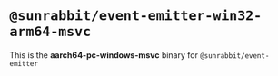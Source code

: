 # `@sunrabbit/event-emitter-win32-arm64-msvc`

This is the **aarch64-pc-windows-msvc** binary for `@sunrabbit/event-emitter`
